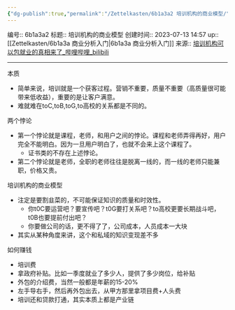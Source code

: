 ```yaml
---
{"dg-publish":true,"permalink":"/Zettelkasten/6b1a3a2 培训机构的商业模型/","dgPassFrontmatter":true}
---
```


编号:: 6b1a3a2
标题:: 培训机构的商业模型
创建时间:: 2023-07-13 14:57
up:: [[Zettelkasten/6b1a3a 商业分析入门\|6b1a3a 商业分析入门]]
来源:: [培训机构可以包就业的真相来了_哔哩哔哩_bilibili](https://www.bilibili.com/video/BV1ca4y1G7mJ/?spm_id_from=333.788&vd_source=bcf798ace50733030b9c7e1fb6a3a349)

---
本质
- 简单来说，培训就是一个获客过程。营销不重要，质量不重要（高质量很可能带来低收益），重要的是让客户满意。
- 难就难在toC,toB,toG,to高校的关系都是不同的。

两个悖论
- 第一个悖论就是课程，老师，和用户之间的悖论。课程和老师弄得再好，用户完全不能明白。因为一旦用户明白了，也就不会来上这个课程了。
	- 证书类的不存在上述悖论。
- 第二个悖论就是老师，全职的老师往往是脱离一线的，而一线的老师只能兼职，价格又贵。

培训机构的商业模型
- 注定是要割韭菜的，不可能保证知识的质量和时效性。
	- 你t0C要运营吧？要宣传吧？t0G要打关系吧？to高校更要长期战斗吧，t0B也要提前付出吧？
	- 你要做公司的话，更不得了了，公司成本，人员成本一大块
- 其实从某种角度来讲，这个和私域的知识变现差不多

如何赚钱
- 培训费
- 拿政府补贴。比如一季度就业了多少人，提供了多少岗位，给补贴
- 外包的介绍费，当然一般都是年薪的15-20%
- 左手导右手，然后再外包出去，从甲方那里拿项目费+人头费
- 培训还和贷款打通，其实本质上都是产业链